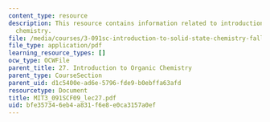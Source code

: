 ```yaml
---
content_type: resource
description: This resource contains information related to introduction to organic
  chemistry.
file: /media/courses/3-091sc-introduction-to-solid-state-chemistry-fall-2010/bfe357346eb4a831f6e8e0ca3157a0ef_MIT3_091SCF09_lec27.pdf
file_type: application/pdf
learning_resource_types: []
ocw_type: OCWFile
parent_title: 27. Introduction to Organic Chemistry
parent_type: CourseSection
parent_uid: d1c5400e-ad6e-5796-fde9-b0ebffa63afd
resourcetype: Document
title: MIT3_091SCF09_lec27.pdf
uid: bfe35734-6eb4-a831-f6e8-e0ca3157a0ef
---
```

